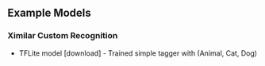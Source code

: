 ## Example Models

### Ximilar Custom Recognition

* TFLite model [download] - Trained simple tagger with (Animal, Cat, Dog)
